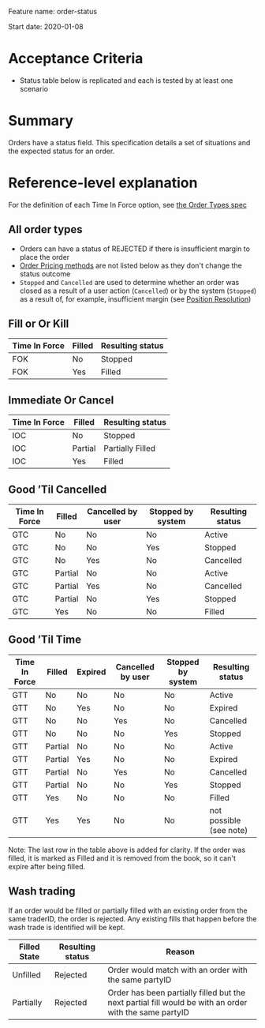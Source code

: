 Feature name: order-status

Start date: 2020-01-08

# Acceptance Criteria
- Status table below is replicated and each is tested by at least one scenario

# Summary
Orders have a status field. This specification details a set of situations and the expected status for an order.

# Reference-level explanation
For the definition of each Time In Force option, see [the Order Types spec](./0014-order-types.md#time-in-force-validity)

## All order types
* Orders can have a status of REJECTED if there is insufficient margin to place the order
* [Order Pricing methods](./0014-order-types.md#order-pricing-methods) are not listed below as they don't change the status outcome
* `Stopped` and `Cancelled` are used to determine whether an order was closed as a result of a user action (`Cancelled`) or by the system (`Stopped`) as a result of, for example, insufficient margin (see [Position Resolution](./0012-position-resoluton.md#position-resolution-algorithm))

## Fill or Or Kill
| Time In Force | Filled | Resulting status |
|---------------|--------|------------------|
|      FOK      |   No   |      Stopped     |
|      FOK      |   Yes  |      Filled      |


## Immediate Or Cancel
| Time In Force | Filled  | Resulting status |
|---------------|---------|------------------|
|      IOC      |    No   |      Stopped     |
|      IOC      | Partial |      Partially Filled      |
|      IOC      |   Yes   |  Filled |


## Good ’Til Cancelled
| Time In Force | Filled  | Cancelled by user | Stopped by system | Resulting status |
|---------------|---------|-------------------|-------------------|------------------|
|      GTC      |    No   |         No        |         No        |      Active      |
|      GTC      |    No   |         No        |        Yes        |      Stopped     |
|      GTC      |    No   |        Yes        |         No        |     Cancelled    |
|      GTC      | Partial |         No        |         No        |      Active      |
|      GTC      | Partial |        Yes        |         No        |     Cancelled    |
|      GTC      | Partial |         No        |        Yes        |      Stopped     |
|      GTC      |   Yes   |         No        |         No        |      Filled      |

## Good ’Til Time

| Time In Force | Filled  | Expired | Cancelled by user | Stopped by system | Resulting status |
|---------------|---------|---------|-------------------|-------------------|------------------|
|      GTT      |    No   |    No   |         No        |         No        |      Active      |
|      GTT      |    No   |   Yes   |         No        |         No        |      Expired     |
|      GTT      |    No   |    No   |        Yes        |         No        |     Cancelled    |
|      GTT      |    No   |    No   |         No        |        Yes        |      Stopped     |
|      GTT      | Partial |    No   |         No        |         No        |      Active      |
|      GTT      | Partial |   Yes   |         No        |         No        |      Expired     |
|      GTT      | Partial |    No   |        Yes        |         No        |     Cancelled    |
|      GTT      | Partial |    No   |         No        |        Yes        |      Stopped     |
|      GTT      |   Yes   |    No   |         No        |         No        |      Filled      |
|      GTT      |   Yes   |   Yes   |         No        |         No        | not possible (see note) |

Note: The last row in the table above is added for clarity. If the order was filled, it is marked as Filled and it is removed from the book, so it can't expire after being filled.

## Wash trading
If an order would be filled or partially filled with an existing order from the same traderID, the order is rejected. Any existing fills that happen before the wash trade is identified will be kept.

| Filled State | Resulting status | Reason |
|--------------|------------------|--------|
|   Unfilled   |     Rejected     | Order would match with an order with the same partyID |
|   Partially  |     Rejected     | Order has been partially filled but the next partial fill would be with an order with the same partyID |

